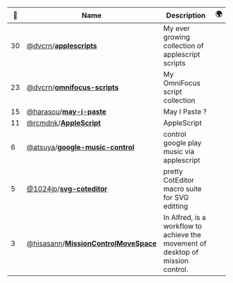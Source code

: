 |:star2: | Name | Description | 🌍|
|---|---|---|---|
|30|[@dvcrn](https://github.com/dvcrn)/[**applescripts**](https://github.com/dvcrn/applescripts)|My ever growing collection of applescript scripts||
|23|[@dvcrn](https://github.com/dvcrn)/[**omnifocus-scripts**](https://github.com/dvcrn/omnifocus-scripts)|My OmniFocus script collection||
|15|[@harasou](https://github.com/harasou)/[**may-i-paste**](https://github.com/harasou/may-i-paste)|May I Paste ?||
|11|[@rcmdnk](https://github.com/rcmdnk)/[**AppleScript**](https://github.com/rcmdnk/AppleScript)|AppleScript||
|6|[@atsuya](https://github.com/atsuya)/[**google-music-control**](https://github.com/atsuya/google-music-control)|control google play music via applescript||
|5|[@1024jp](https://github.com/1024jp)/[**svg-coteditor**](https://github.com/1024jp/svg-coteditor)|pretty CotEditor macro suite for SVG editting||
|3|[@hisasann](https://github.com/hisasann)/[**MissionControlMoveSpace**](https://github.com/hisasann/MissionControlMoveSpace)|In Alfred, is a workflow to achieve the movement of desktop of mission control.||

